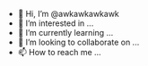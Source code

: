 - 👋 Hi, I’m @awkawkawkawk
- 👀 I’m interested in ...
- 🌱 I’m currently learning ...
- 💞️ I’m looking to collaborate on ...
- 📫 How to reach me ...

<!---
awkawkawkawk/awkawkawkawk is a ✨ special ✨ repository because its `README.md` (this file) appears on your GitHub profile.
You can click the Preview link to take a look at your changes.
--->
